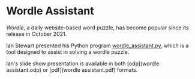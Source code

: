 # Wordle Assistant

*Wordle*, a daily website-based word puzzle, has become popular since its release in October 2021.

Ian Stewart presented his Python program [wordle_assistant.py](wordle_assistant.py), which is a tool designed to assist in solving a wordle puzzle.

Ian's slide show presentation is available in both [odp](wordle assistant.odp) or [pdf](wordle assistant.pdf) formats.
